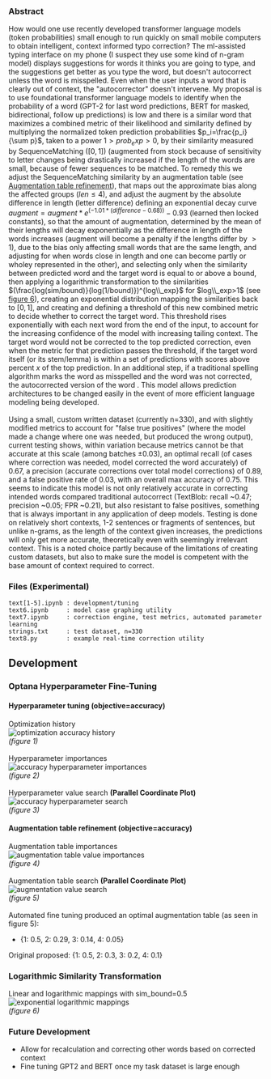 ### Abstract
How would one use recently developed transformer language models (token probabilities) small enough to run quickly on small mobile computers to obtain intelligent, context informed typo correction? The ml-assisted typing interface on my phone (I suspect they use some kind of n-gram model) displays suggestions for words it thinks you are going to type, and the suggestions get better as you type the word, but doesn't autocorrect unless the word is misspelled. Even when the user inputs a word that is clearly out of context, the "autocorrector" doesn't intervene. My proposal is to use foundational transformer language models to identify when the probability of a word (GPT-2 for last word predictions, BERT for masked, bidirectional, follow up predictions) is low and there is a similar word that maximizes a combined metric of their likelihood and similarity defined by multiplying the normalized token prediction probabilities $p_i=\frac{p_i}{\sum p}$, taken to a power $1>prob_exp>0$, by their similarity measured by SequenceMatching ($[0, 1]$) (augmented from stock because of sensitivity to letter changes being drastically increased if the length of the words are small, because of fewer sequences to be matched. To remedy this we adjust the SequenceMatching similarity by an augmentation table (see [Augmentation table refinement](https://github.com/mcodepreneur/text/blob/main/README.md#augmentation-table-refinement-objectiveaccuracy)), that maps out the approximate bias along the affected groups ($len\leq4$), and adjust the augment by the absolute difference in length (letter difference) defining an exponential decay curve $augment=augment * e^{(-1.01*(difference-0.68))}-0.93$ (learned then locked constants), so that the amount of augmentation, determined by the mean of their lengths will decay exponentially as the difference in length of the words increases (augment will become a penalty if the lengths differ by $>1$), due to the bias only affecting small words that are the same length, and adjusting for when words close in length and one can become partly or wholey represented in the other), and selecting only when the similarity between predicted word and the target word is equal to or above a bound, then applying a logarithmic transformation to the similarities $(\frac{log(sim/bound)}{log(1/bound)})^{log\\_exp}$ for $log\\_exp>1$ (see [figure 6](https://github.com/mcodepreneur/text/tree/main#logarithmic-similarity-transformation)), creating an exponential distribution mapping the similarities back to $[0, 1]$, and creating and defining a threshold of this new combined metric to decide whether to correct the target word. This threshold rises exponentially with each next word from the end of the input, to account for the increasing confidence of the model with increasing tailing context. The target word would not be corrected to the top predicted correction, even when the metric for that prediction passes the threshold, if the target word itself (or its stem/lemma) is within a set of predictions with scores above percent $x$ of the top prediction. In an additional step, if a traditional spelling algorithm marks the word as misspelled and the word was not corrected, the autocorrected version of the word . This model allows prediction architectures to be changed easily in the event of more efficient language modeling being developed.\
\
Using a small, custom written dataset (currently n=330), and with slightly modified metrics to account for "false true positives" (where the model made a change where one was needed, but produced the wrong output), current testing shows, within variation because metrics cannot be that accurate at this scale (among batches $\pm0.03$), an optimal recall (of cases where correction was needed, model corrected the word accurately) of 0.67, a precision (accurate corrections over total model corrections) of 0.89, and a false positive rate of 0.03, with an overall max accuracy of 0.75. This seems to indicate this model is not only relatively accurate in correcting intended words compared traditional autocorrect (TextBlob: recall ~0.47; precision ~0.05; FPR ~0.21), but also resistant to false positives, something that is always important in any application of deep models. Testing is done on relatively short contexts, 1-2 sentences or fragments of sentences, but unlike n-grams, as the length of the context given increases, the predictions will only get more accurate, theoretically even with seemingly irrelevant context. This is a noted choice partly because of the limitations of creating custom datasets, but also to make sure the model is competent with the base amount of context required to correct.
### Files (Experimental)
```
text[1-5].ipynb : development/tuning
text6.ipynb     : model case graphing utility
text7.ipynb     : correction engine, test metrics, automated parameter learning
strings.txt     : test dataset, n=330
text8.py        : example real-time correction utility
```
## Development
### Optana Hyperparameter Fine-Tuning
#### Hyperparameter tuning (objective=accuracy)
Optimization history\
![optimization accuracy history](https://github.com/mcodepreneur/text/blob/main/figures/optimization_history.png)\
*(figure 1)*\
\
Hyperparameter importances\
![accuracy hyperparameter importances](https://github.com/mcodepreneur/text/blob/main/figures/accuracy_importance.png)\
*(figure 2)*\
\
Hyperparameter value search **(Parallel Coordinate Plot)**\
![accuracy hyperparameter search](https://github.com/mcodepreneur/text/blob/main/figures/accuracy_values.png)\
*(figure 3)*
#### Augmentation table refinement (objective=accuracy)
Augmentation table importances\
![augmentation table value importances](https://github.com/mcodepreneur/text/blob/main/figures/adjustment_importance.png)\
*(figure 4)*\
\
Augmentation table search **(Parallel Coordinate Plot)**\
![augmentation value search](https://github.com/mcodepreneur/text/blob/main/figures/adjustment_values.png)\
*(figure 5)*\
\
Automated fine tuning produced an optimal augmentation table (as seen in figure 5):
* {1: 0.5, 2: 0.29, 3: 0.14, 4: 0.05}
  
Original proposed: {1: 0.5, 2: 0.3, 3: 0.2, 4: 0.1}
### Logarithmic Similarity Transformation
Linear and logarithmic mappings with sim_bound=0.5\
![exponential logarithmic mappings](https://github.com/mcodepreneur/text/blob/main/figures/simmap.png)\
*(figure 6)*
### Future Development
* Allow for recalculation and correcting other words based on corrected context
* Fine tuning GPT2 and BERT once my task dataset is large enough
